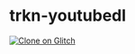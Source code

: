 # trkn-youtubedl
[![Clone on Glitch](https://img.shields.io/badge/Clone%20on-Glitch-orange?logo=glitch)](https://glitch.com/edit/#!/remix/trkn-youtubedl)

